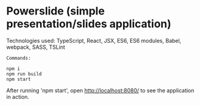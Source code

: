 # Powerslide (simple presentation/slides application)
Technologies used: TypeScript, React, JSX, ES6, ES6 modules, Babel, webpack, SASS, TSLint

```
Commands:

npm i
npm run build
npm start
```
After running 'npm start', open [http://localhost:8080/](http://localhost:8080/) to see the application in action.
